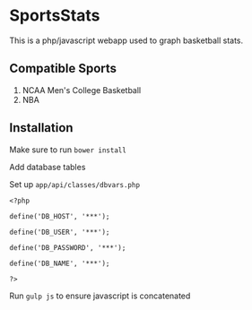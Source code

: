 # SportsStats

This is a php/javascript webapp used to graph basketball stats.

## Compatible Sports

1. NCAA Men's College Basketball
2. NBA

## Installation

Make sure to run `bower install`

Add database tables

Set up `app/api/classes/dbvars.php`

`<?php`

`define('DB_HOST', '***');`

`define('DB_USER', '***');`

`define('DB_PASSWORD', '***');`

`define('DB_NAME', '***');`

`?>`

Run `gulp js` to ensure javascript is concatenated